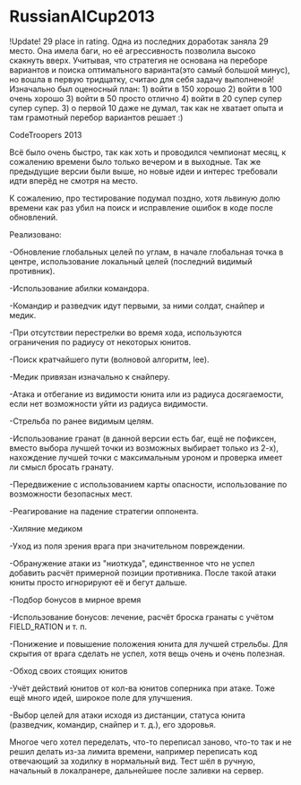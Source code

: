 RussianAICup2013
================

!Update! 29 place in rating.
Одна из последних доработак заняла 29 место. Она имела баги, но её агрессивность позволила высоко скакнуть вверх. Учитывая, что стратегия не основана на переборе вариантов и поиска оптимального варианта(это самый большой минус), но вошла в первую тридцатку, считаю для себя задачу выполненой! Изначально был оценосный план: 1) войти в 150 хорошо 2) войти в 100 очень хорошо 3) войти в 50 просто отлично 4) войти в 20 супер супер супер супер. 3) о первой 10 даже не думал, так как не хватает опыта и там грамотный перебор вариантов решает :)

CodeTroopers 2013

Всё было очень быстро, так как хоть и проводился чемпионат месяц, к сожалению времени было только вечером и в выходные. Так же предыдущие версии были выше, но новые идеи и интерес требовали идти вперёд не смотря на место.

К сожалению, про тестирование подумал поздно, хотя львиную долю времени как раз убил на поиск и исправление ошибок в коде после обновлений.

Реализовано:

-Обновление глобальных целей по углам, в начале глобальная точка в центре, использование локальный целей (последний видимый противник).

-Использование абилки командора.

-Командир и разведчик идут первыми, за ними солдат, снайпер и медик.

-При отсутствии перестрелки во время хода, используются ограничения по радиусу от некоторых юнитов.

-Поиск кратчайшего пути (волновой алгоритм, lee).

-Медик привязан изначально к снайперу.

-Атака и отбегание из видимости юнита или из радиуса досягаемости, если нет возможности уйти из радиуса видимости.

-Стрельба по ранее видимым целям.

-Использование гранат (в данной версии есть баг, ещё не пофиксен, вместо выбора лучшей точки из возможных выбирает
только из 2-х), нахождение лучшей точки с максимальным уроном и проверка имеет ли смысл бросать гранату.

-Передвижение с использованием карты опасности, использование по возможности безопасных мест.

-Реагирование на падение стратегии оппонента.

-Хиляние медиком

-Уход из поля зрения врага при значительном повреждении.

-Обранужение атаки из "ниоткуда", единственное что не успел добавить расчёт примерной позиции противника. После такой атаки юниты просто игнорируют её и бегут дальше.

-Подбор бонусов в мирное время

-Использование бонусов: лечение, расчёт броска гранаты с учётом FIELD_RATION и т. п.

-Понижение и повышение положения юнита для лучшей стрельбы. Для скрытия от врага сделать не успел, хотя вещь очень и очень полезная.

-Обход своих стоящих юнитов

-Учёт действий юнитов от кол-ва юнитов соперника при атаке. Тоже ещё много идей, широкое поле для улучшения.

-Выбор целей для атаки исходя из дистанции, статуса юнита (разведчик, командир, снайпер и т. д.), его здоровья.

Многое чего хотел переделать, что-то переписал заново, что-то так и не решил делать из-за лимита времени, например переписать код отвечающий за ходилку в нормальный вид. Тест шёл в ручную, начальный в локалранере, дальнейшее после заливки на сервер.
